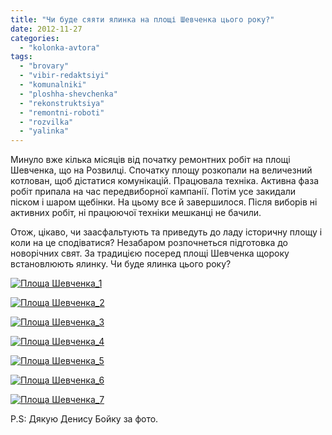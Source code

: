```yaml
---
title: "Чи буде сяяти ялинка на площі Шевченка цього року?"
date: 2012-11-27
categories: 
  - "kolonka-avtora"
tags: 
  - "brovary"
  - "vibir-redaktsiyi"
  - "komunalniki"
  - "ploshha-shevchenka"
  - "rekonstruktsiya"
  - "remontni-roboti"
  - "rozvilka"
  - "yalinka"
---
```


Минуло вже кілька місяців від початку ремонтних робіт на площі Шевченка, що на Розвилці. Спочатку площу розкопали на величезний котлован, щоб дістатися комунікацій. Працювала техніка. Активна фаза робіт припала на час передвиборної кампанії. Потім усе закидали піском і шаром щебінки. На цьому все й завершилося. Після виборів ні активних робіт, ні працюючої техніки мешканці не бачили.

Отож, цікаво, чи заасфальтують та приведуть до ладу історичну площу і коли на це сподіватися? Незабаром розпочнеться підготовка до новорічних свят. За традицією посеред площі Шевченка щороку встановлюють ялинку. Чи буде ялинка цього року?

[![](https://mpz.brovary.org/wp-content/uploads/2012/11/Ploshha-SHevchenka_1.jpg "Площа Шевченка_1")](https://mpz.brovary.org/wp-content/uploads/2012/11/Ploshha-SHevchenka_1.jpg)

[![](https://mpz.brovary.org/wp-content/uploads/2012/11/Ploshha-SHevchenka_2.jpg "Площа Шевченка_2")](https://mpz.brovary.org/wp-content/uploads/2012/11/Ploshha-SHevchenka_2.jpg)

[![](https://mpz.brovary.org/wp-content/uploads/2012/11/Ploshha-SHevchenka_3.jpg "Площа Шевченка_3")](https://mpz.brovary.org/wp-content/uploads/2012/11/Ploshha-SHevchenka_3.jpg)

[![](https://mpz.brovary.org/wp-content/uploads/2012/11/Ploshha-SHevchenka_4.jpg "Площа Шевченка_4")](https://mpz.brovary.org/wp-content/uploads/2012/11/Ploshha-SHevchenka_4.jpg)

[![](https://mpz.brovary.org/wp-content/uploads/2012/11/Ploshha-SHevchenka_5.jpg "Площа Шевченка_5")](https://mpz.brovary.org/wp-content/uploads/2012/11/Ploshha-SHevchenka_5.jpg)

[![](https://mpz.brovary.org/wp-content/uploads/2012/11/Ploshha-SHevchenka_6.jpg "Площа Шевченка_6")](https://mpz.brovary.org/wp-content/uploads/2012/11/Ploshha-SHevchenka_6.jpg)

[![](https://mpz.brovary.org/wp-content/uploads/2012/11/Ploshha-SHevchenka_7.jpg "Площа Шевченка_7")](https://mpz.brovary.org/wp-content/uploads/2012/11/Ploshha-SHevchenka_7.jpg)

P.S: Дякую Денису Бойку за фото.
